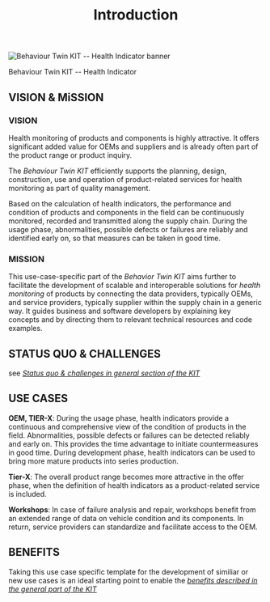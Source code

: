﻿---
id: introduction
title: Introduction
description: Behaviour Twin KIT
---

<div style={{display:'block'}}>
  <div style={{display:'inline-block', verticalAlign:'top'}}>

![Behaviour Twin KIT -- Health Indicator banner](@site/static/img/kit-icons/behaviour-twin-hi-kit-icon-mini.svg)

  </div>
  <div style={{display:'inline-block', fontSize:17, color:'rgb(255,166,1)', marginLeft:7, verticalAlign:'top', paddingTop:6}}>
Behaviour Twin KIT -- Health Indicator
  </div>
</div>

## VISION & MiSSION

### VISION

Health monitoring of products and components is highly attractive. It offers significant added value for OEMs and suppliers and is already often part of the product range or product inquiry.

The *Behaviour Twin KIT* efficiently supports the planning, design, construction, use and operation of product-related services for health monitoring as part of quality management.

Based on the calculation of health indicators, the performance and condition of products and components in the field can be continuously monitored, recorded and transmitted along the supply chain. During the usage phase, abnormalities, possible defects or failures are reliably and identified early on, so that measures can be taken in good time.

### MISSION

This use-case-specific part of the *Behavior Twin KIT* aims further to facilitate the development of scalable and interoperable
solutions for *health monitoring* of products by connecting the data providers, typically OEMs, and service providers, typically supplier
within the supply chain in a generic way. It guides business and software developers
by explaining key concepts and by directing them to relevant technical resources and code examples.

## STATUS QUO & CHALLENGES

see [*Status quo & challenges in general section of the KIT*](../../../adoption-view/introduction#status-quo--challenge)

## USE CASES

**OEM, TIER-X**: During the usage phase, health indicators provide a continuous and comprehensive view of the condition of products in the field. Abnormalities, possible defects or failures can be detected reliably and early on. This provides the time advantage to initiate countermeasures in good time. During development phase, health indicators can be used to bring more mature products into series production.

**Tier-X**: The overall product range becomes more attractive in the offer phase, when the definition of health indicators as a product-related service is included.

**Workshops**: In case of failure analysis and repair, workshops benefit from an extended range of data on vehicle condition and its components. In return, service providers can standardize and facilitate access to the OEM.

## BENEFITS

Taking this use case specific template for the development of similiar or new use cases is an ideal starting point to enable the [*benefits described in the general part of the KIT*](../../../adoption-view/introduction#benefits)